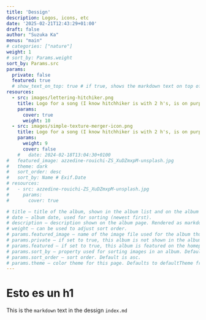 ```yaml
---
title: 'Dessign'
description: Logos, icons, etc
date: '2025-02-21T12:43:29+01:00'
draft: false
author: "Suzuka Ka"
menus: "main"
# categories: ["nature"]
weight: 1
# sort_by: Params.weight
sort_by: Params.src
params:
  private: false
  featured: true
  # show_text_on_top: true # if true, shows the markdown text on top of the gallery. If false or not set, shows the markdown at the bottom
resources:
  - src: images/lettering-hitchiker.png
    title: Logo for a song (I know hitchhiker is with 2 h's, is on purppose :D )
    params:
      cover: true
      weight: 10
  - src: images/simple-texture-merger-icon.png
    title: Logo for a song (I know hitchhiker is with 2 h's, is on purppose :D )
    params:
      weight: 9
      cover: false
    #   date: 2024-02-18T13:04:30+0100
#   featured_image: azzedine-rouichi-ZS_XuDZmxpM-unsplash.jpg
#   theme: dark
#   sort_order: desc
#   sort_by: Name # Exif.Date
# resources:
#   - src: azzedine-rouichi-ZS_XuDZmxpM-unsplash.jpg
#     params:
#       cover: true

# title – title of the album, shown in the album list and on the album page.
# date – album date, used for sorting (newest first).
# description – description shown on the album page. Rendered as markdown to enable adding links and some formatting.
# weight – can be used to adjust sort order.
# params.featured_image – name of the image file used for the album thumbnail. If not set, the first image which contains feature in its filename is used, otherwise the first image in the album.
# params.private – if set to true, this album is not shown in the album overview and is excluded from RSS feeds.
# params.featured – if set to true, this album is featured on the homepage (even if private).
# params.sort_by – property used for sorting images in an album. Default is Name (filename), but can also be Date.
# params.sort_order – sort order. Default is asc.
# params.theme – color theme for this page. Defaults to defaultTheme from configuration.
---
```

# Esto es un h1
This is the `markdown` text in the dessign `index.md`
